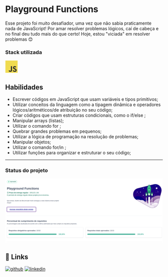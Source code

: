 # Playground Functions

Esse projeto foi muito desafiador, uma vez que não sabia praticamente nada de JavaScript! Por amar resolver problemas lógicos, caí de cabeça e no final deu tudo mais do que certo! Hoje, estou "viciada" em resolver problemas :blush:

### Stack utilizada
<img src="https://raw.githubusercontent.com/devicons/devicon/master/icons/javascript/javascript-original.svg" alt="javascript" width="40" height="40"/>

## Habilidades

- Escrever códigos em JavaScript que usam variáveis e tipos primitivos;
- Utilizar conceitos da linguagem como a tipagem dinâmica e operadores lógicos/aritméticos/de atribuição no seu código;
- Criar códigos que usam estruturas condicionais, como o if/else ;
- Manipular arrays (listas);
- Utilizar o comando for ;
- Quebrar grandes problemas em pequenos;
- Utilizar a lógica de programação na resolução de problemas;
- Manipular objetos;
- Utilizar o comando for/in ;
- Utilizar funções para organizar e estruturar o seu código;

---
### Status do projeto
![alt text](https://github.com/onyrius/second-project-trybe/blob/main/status-projeto.png?raw=true)

## 🔗 Links
[![github](https://img.shields.io/badge/my_portfolio-000?style=for-the-badge&logo=ko-fi&logoColor=white)](https://github.com/onyrius)
[![linkedin](https://img.shields.io/badge/linkedin-0A66C2?style=for-the-badge&logo=linkedin&logoColor=white)](https://www.linkedin.com/)


